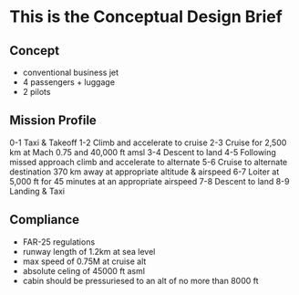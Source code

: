 # This is the Conceptual Design Brief

## Concept

- conventional business jet
- 4 passengers + luggage
- 2 pilots

## Mission Profile

0-1 Taxi & Takeoff
1-2 Climb and accelerate to cruise 
2-3 Cruise for 2,500 km at Mach 0.75 and 40,000 ft amsl 
3-4 Descent to land 
4-5 Following missed approach climb and accelerate to alternate 
5-6 Cruise to alternate destination 370 km away at appropriate altitude & airspeed 
6-7 Loiter at 5,000 ft for 45 minutes at an appropriate airspeed 
7-8 Descent to land 
8-9 Landing & Taxi

## Compliance
- FAR-25 regulations
- runway length of 1.2km at sea level
- max speed of 0.75M at cruise alt
- absolute celing of 45000 ft asml
- cabin should be pressuriesed to an alt of no more than 8000 ft
